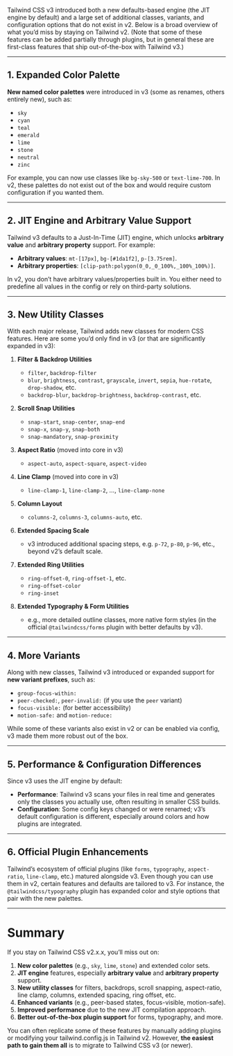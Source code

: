 Tailwind CSS v3 introduced both a new defaults-based engine (the JIT engine by default) and a large set of additional classes, variants, and configuration options that do not exist in v2. Below is a broad overview of what you’d miss by staying on Tailwind v2. (Note that some of these features can be added partially through plugins, but in general these are first-class features that ship out-of-the-box with Tailwind v3.)

---

## 1. Expanded Color Palette

**New named color palettes** were introduced in v3 (some as renames, others entirely new), such as:

- `sky`
- `cyan`
- `teal`
- `emerald`
- `lime`
- `stone`
- `neutral`
- `zinc`

For example, you can now use classes like `bg-sky-500` or `text-lime-700`. In v2, these palettes do not exist out of the box and would require custom configuration if you wanted them.

---

## 2. JIT Engine and Arbitrary Value Support

Tailwind v3 defaults to a Just-In-Time (JIT) engine, which unlocks **arbitrary value** and **arbitrary property** support. For example:

- **Arbitrary values**: `mt-[17px]`, `bg-[#1da1f2]`, `p-[3.75rem]`.
- **Arbitrary properties**: `[clip-path:polygon(0_0,_0_100%,_100%_100%)]`.

In v2, you don’t have arbitrary values/properties built in. You either need to predefine all values in the config or rely on third-party solutions.

---

## 3. New Utility Classes

With each major release, Tailwind adds new classes for modern CSS features. Here are some you’d only find in v3 (or that are significantly expanded in v3):

1. **Filter & Backdrop Utilities**
    
    - `filter`, `backdrop-filter`
    - `blur`, `brightness`, `contrast`, `grayscale`, `invert`, `sepia`, `hue-rotate`, `drop-shadow`, etc.
    - `backdrop-blur`, `backdrop-brightness`, `backdrop-contrast`, etc.
2. **Scroll Snap Utilities**
    
    - `snap-start`, `snap-center`, `snap-end`
    - `snap-x`, `snap-y`, `snap-both`
    - `snap-mandatory`, `snap-proximity`
3. **Aspect Ratio** (moved into core in v3)
    
    - `aspect-auto`, `aspect-square`, `aspect-video`
4. **Line Clamp** (moved into core in v3)
    
    - `line-clamp-1`, `line-clamp-2`, …, `line-clamp-none`
5. **Column Layout**
    
    - `columns-2`, `columns-3`, `columns-auto`, etc.
6. **Extended Spacing Scale**
    
    - v3 introduced additional spacing steps, e.g. `p-72`, `p-80`, `p-96`, etc., beyond v2’s default scale.
7. **Extended Ring Utilities**
    
    - `ring-offset-0`, `ring-offset-1`, etc.
    - `ring-offset-color`
    - `ring-inset`
8. **Extended Typography & Form Utilities**
    
    - e.g., more detailed outline classes, more native form styles (in the official `@tailwindcss/forms` plugin with better defaults by v3).

---

## 4. More Variants

Along with new classes, Tailwind v3 introduced or expanded support for **new variant prefixes**, such as:

- `group-focus-within:`
- `peer-checked:`, `peer-invalid:` (if you use the `peer` variant)
- `focus-visible:` (for better accessibility)
- `motion-safe:` and `motion-reduce:`

While some of these variants also exist in v2 or can be enabled via config, v3 made them more robust out of the box.

---

## 5. Performance & Configuration Differences

Since v3 uses the JIT engine by default:

- **Performance**: Tailwind v3 scans your files in real time and generates only the classes you actually use, often resulting in smaller CSS builds.
- **Configuration**: Some config keys changed or were renamed; v3’s default configuration is different, especially around colors and how plugins are integrated.

---

## 6. Official Plugin Enhancements

Tailwind’s ecosystem of official plugins (like `forms`, `typography`, `aspect-ratio`, `line-clamp`, etc.) matured alongside v3. Even though you can use them in v2, certain features and defaults are tailored to v3. For instance, the `@tailwindcss/typography` plugin has expanded color and style options that pair with the new palettes.

---

# Summary

If you stay on Tailwind CSS v2.x.x, you’ll miss out on:

1. **New color palettes** (e.g., `sky`, `lime`, `stone`) and extended color sets.
2. **JIT engine** features, especially **arbitrary value** and **arbitrary property** support.
3. **New utility classes** for filters, backdrops, scroll snapping, aspect-ratio, line clamp, columns, extended spacing, ring offset, etc.
4. **Enhanced variants** (e.g., peer-based states, focus-visible, motion-safe).
5. **Improved performance** due to the new JIT compilation approach.
6. **Better out-of-the-box plugin support** for forms, typography, and more.

You can often replicate some of these features by manually adding plugins or modifying your tailwind.config.js in Tailwind v2. However, **the easiest path to gain them all** is to migrate to Tailwind CSS v3 (or newer).